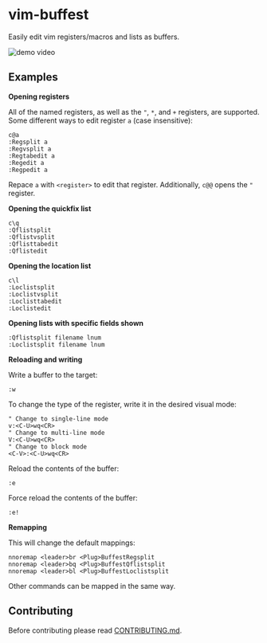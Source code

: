 # vim-buffest

Easily edit vim registers/macros and lists as buffers.

![demo video](/media/demo.gif?raw=true)

## Examples

**Opening registers**

All of the named registers, as well as the `"`, `*`, and `+` registers, are supported.
Some different ways to edit register `a` (case insensitive):

```
c@a
:Regsplit a
:Regvsplit a
:Regtabedit a
:Regedit a
:Regpedit a
```

Repace `a` with `<register>` to edit that register.
Additionally, `c@@` opens the `"` register.

**Opening the quickfix list**

```
c\q
:Qflistsplit
:Qflistvsplit
:Qflisttabedit
:Qflistedit
```

**Opening the location list**

```
c\l
:Loclistsplit
:Loclistvsplit
:Loclisttabedit
:Loclistedit
```

**Opening lists with specific fields shown**

```
:Qflistsplit filename lnum
:Loclistsplit filename lnum
```

**Reloading and writing**

Write a buffer to the target:

```
:w
```

To change the type of the register, write it in the desired visual mode:

```
" Change to single-line mode
v:<C-U>wq<CR>
" Change to multi-line mode
V:<C-U>wq<CR>
" Change to block mode
<C-V>:<C-U>wq<CR>
```

Reload the contents of the buffer:

```
:e
```

Force reload the contents of the buffer:

```
:e!
```

**Remapping**

This will change the default mappings:

```
nnoremap <leader>br <Plug>BuffestRegsplit
nnoremap <leader>bq <Plug>BuffestQflistsplit
nnoremap <leader>bl <Plug>BuffestLoclistsplit
```

Other commands can be mapped in the same way.

## Contributing

Before contributing please read [CONTRIBUTING.md](/CONTRIBUTING.md).

